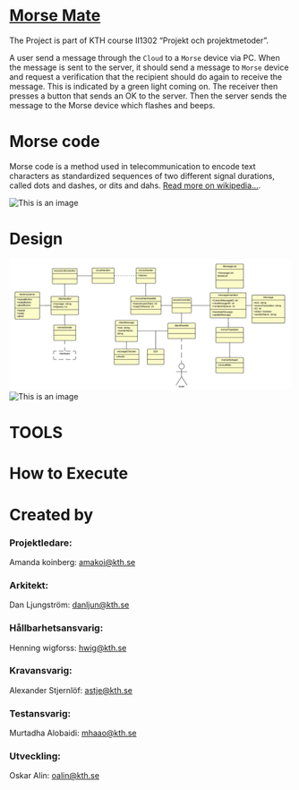 #  [Morse Mate](https://github.com/HenningWigforss/II1302)
The Project is part of KTH course II1302 “Projekt och projektmetoder”. 

A user send a message through the `Cloud` to a `Morse` device via PC.
When the message is sent to the server, it should send a message to `Morse` device and request a verification that the recipient should do again to receive the message. This is indicated by a green light coming on. 
The receiver then presses a button that sends an OK to the server. Then the server sends the message to the Morse device which flashes and beeps.

# Morse code 
Morse code is a method used in telecommunication to encode text characters as standardized sequences of two different signal durations, called dots and dashes, or dits and dahs. [Read more on wikipedia...](https://en.wikipedia.org/wiki/Morse_code).

![This is an image](https://github.com/HenningWigforss/II1302/blob/main/icons/Ska%CC%88rmavbild%202022-03-24%20kl.%2016.49.04.png)

# Design
![This is an image](https://github.com/HenningWigforss/II1302/blob/main/icons/Arbetstavla%20grupp%2014%20-%20Konceptmodell.png)
![This is an image](https://github.com/HenningWigforss/II1302/blob/main/icons/Arbetstavla%20grupp%2014%20-%20produkt%20id%C3%A9%20(1).jpeg)

# TOOLS



# How to Execute

# Created by
 ### Projektledare:
 Amanda koinberg: amakoi@kth.se
 ### Arkitekt:
 Dan Ljungström: danljun@kth.se
 ### Hållbarhetsansvarig:
 Henning wigforss: hwig@kth.se
 ### Kravansvarig:
 Alexander Stjernlöf: astje@kth.se
 ### Testansvarig:
 Murtadha Alobaidi: mhaao@kth.se
 ### Utveckling:
 Oskar Alin: oalin@kth.se
 
